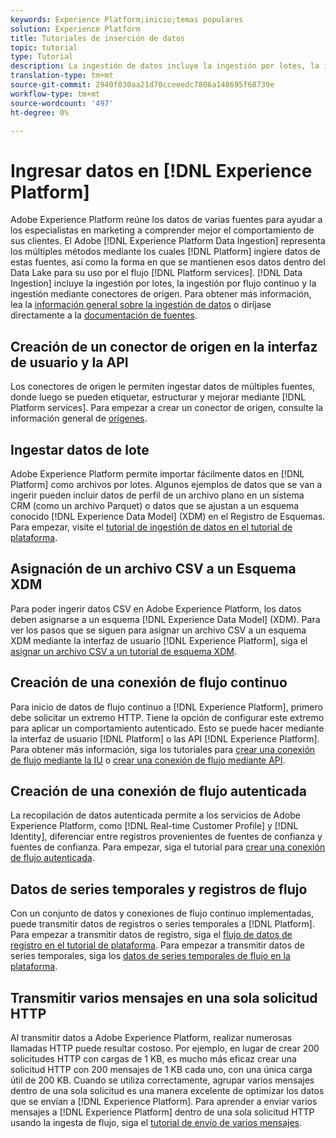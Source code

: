 ```yaml
---
keywords: Experience Platform;inicio;temas populares
solution: Experience Platform
title: Tutoriales de inserción de datos
topic: tutorial
type: Tutorial
description: La ingestión de datos incluye la ingestión por lotes, la ingestión por flujo continuo y la ingestión mediante conectores de origen.
translation-type: tm+mt
source-git-commit: 2940f030aa21d70cceeedc7806a148695f68739e
workflow-type: tm+mt
source-wordcount: '497'
ht-degree: 0%

---
```



# Ingresar datos en [!DNL Experience Platform]

Adobe Experience Platform reúne los datos de varias fuentes para ayudar a los especialistas en marketing a comprender mejor el comportamiento de sus clientes. El Adobe [!DNL Experience Platform Data Ingestion] representa los múltiples métodos mediante los cuales [!DNL Platform] ingiere datos de estas fuentes, así como la forma en que se mantienen esos datos dentro del Data Lake para su uso por el flujo [!DNL Platform services]. [!DNL Data Ingestion] incluye la ingestión por lotes, la ingestión por flujo continuo y la ingestión mediante conectores de origen. Para obtener más información, lea la [información general sobre la ingestión de datos](../ingestion/home.md) o diríjase directamente a la [documentación de fuentes](../sources/home.md).

## Creación de un conector de origen en la interfaz de usuario y la API

Los conectores de origen le permiten ingestar datos de múltiples fuentes, donde luego se pueden etiquetar, estructurar y mejorar mediante [!DNL Platform services]. Para empezar a crear un conector de origen, consulte la información general de [orígenes](../sources/home.md).

## Ingestar datos de lote

Adobe Experience Platform permite importar fácilmente datos en [!DNL Platform] como archivos por lotes. Algunos ejemplos de datos que se van a ingerir pueden incluir datos de perfil de un archivo plano en un sistema CRM (como un archivo Parquet) o datos que se ajustan a un esquema conocido [!DNL Experience Data Model] (XDM) en el Registro de Esquemas. Para empezar, visite el [tutorial de ingestión de datos en el tutorial de plataforma](../ingestion/tutorials/ingest-batch-data.md).

## Asignación de un archivo CSV a un Esquema XDM

Para poder ingerir datos CSV en Adobe Experience Platform, los datos deben asignarse a un esquema [!DNL Experience Data Model] (XDM). Para ver los pasos que se siguen para asignar un archivo CSV a un esquema XDM mediante la interfaz de usuario [!DNL Experience Platform], siga el [asignar un archivo CSV a un tutorial de esquema XDM](../ingestion/tutorials/map-a-csv-file.md).

## Creación de una conexión de flujo continuo

Para inicio de datos de flujo continuo a [!DNL Experience Platform], primero debe solicitar un extremo HTTP. Tiene la opción de configurar este extremo para aplicar un comportamiento autenticado. Esto se puede hacer mediante la interfaz de usuario [!DNL Platform] o las API [!DNL Experience Platform]. Para obtener más información, siga los tutoriales para [crear una conexión de flujo mediante la IU](../ingestion/tutorials/create-streaming-connection-ui.md) o [crear una conexión de flujo mediante API](../ingestion/tutorials/create-streaming-connection.md).

## Creación de una conexión de flujo autenticada

La recopilación de datos autenticada permite a los servicios de Adobe Experience Platform, como [!DNL Real-time Customer Profile] y [!DNL Identity], diferenciar entre registros provenientes de fuentes de confianza y fuentes de confianza. Para empezar, siga el tutorial para [crear una conexión de flujo autenticada](../ingestion/tutorials/create-authenticated-streaming-connection.md).

## Datos de series temporales y registros de flujo

Con un conjunto de datos y conexiones de flujo continuo implementadas, puede transmitir datos de registros o series temporales a [!DNL Platform]. Para empezar a transmitir datos de registro, siga el [flujo de datos de registro en el tutorial de plataforma](../ingestion/tutorials/streaming-record-data.md). Para empezar a transmitir datos de series temporales, siga los [datos de series temporales de flujo en la plataforma](../ingestion/tutorials/streaming-time-series-data.md).

## Transmitir varios mensajes en una sola solicitud HTTP

Al transmitir datos a Adobe Experience Platform, realizar numerosas llamadas HTTP puede resultar costoso. Por ejemplo, en lugar de crear 200 solicitudes HTTP con cargas de 1 KB, es mucho más eficaz crear una solicitud HTTP con 200 mensajes de 1 KB cada uno, con una única carga útil de 200 KB. Cuando se utiliza correctamente, agrupar varios mensajes dentro de una sola solicitud es una manera excelente de optimizar los datos que se envían a [!DNL Experience Platform]. Para aprender a enviar varios mensajes a [!DNL Experience Platform] dentro de una sola solicitud HTTP usando la ingesta de flujo, siga el [tutorial de envío de varios mensajes](../ingestion/tutorials/streaming-multiple-messages.md).



